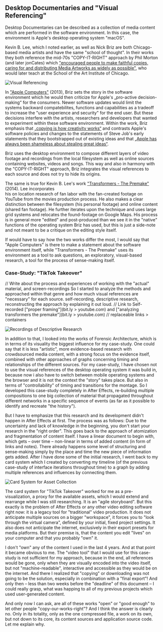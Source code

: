 ## Desktop Documentaries and "Visual Referencing"

Desktop Documentaries can be described as a collection of media content which are performed in the software environment. In this case, the environment is Apple's desktop operating system "macOS".

Kevin B. Lee, which I noted earlier, as well as Nick Briz are both Chicago-based media artists and have the same "school of thought". In their works they both reference the mid-70s "COPY-IT-RIGHT" approach by Phil Morton (and later jonCates) which ["encouraged people to make faithful copies, caring for and distributing Media Artworks as widely as possible"](https://web.archive.org/web/20180321192529/http://mediaart.historiesresearch.org/files/COPYITRIGHT_jonCates_May2009.pdf), who would later teach at the School of the Art Institute of Chicago.

![Visual Referencing](/Users/xr/Documents/VERTICAL/Vertical-One/assets/visual-referencing.png)


In ["Apple Computers"](https://www.youtube.com/watch?v=1GyvH3LApDI) (2013), Briz sets the story in the software environment which he would then criticize for Apple's „pro-active decision-making“ for the consumers. Newer software updates would limit the systems backward compatebilites, functions and capabilities as a tradeoff to increase the "user experience and security" for the end user. But these decisions interfere with the artists, researchers and developers that wanted to experiment within these software environment. Within the work, Briz emphasis that [„copying is how creativity works“](https://youtu.be/1GyvH3LApDI?t=1170) and contrasts Apple's software policies and changes to the statements of Steve Job's early statements that they bootstrapped out of existing ideas and that [„Apple has always been shameless about stealing great ideas“](https://youtu.be/1GyvH3LApDI?t=1150).

Briz uses the desktop environment to compose different layers of video footage and recordings from the local filesystem as well as online sources containing websites, videos and songs. This way and also in harmony with the "COPY-IT-RIGHT" approach, Briz integrates the visual references to each source and does not try to hide its origins.   

The same is true for Kevin B. Lee's work ["Transformers - The Premake"](https://vimeo.com/94101046) (2014). Lee incorporates   
his on location research of fan labor with the fan-created footage on YouTube from the movies production process. He also makes a clear distinction between the filesystem (his personal footage) and online content (shared fan footage). He further iterates upon the technique and uses large grid systems and relocates the found-footage on Google Maps. His process is in general more "edited" and post-produced than we see it in the "native" functions of the operating system Briz has used, but this is just a side-note and not meant to be a critique on the editing style itself.

If would have to say how the two works differ the most, I would say that "Apple Computers" is there to make a statement about the software environment itself, while "Transformers - The Premake" uses its environment as a tool to ask questions, an exploratory, visual-based research, a tool for the process of sense-making itself.


### Case-Study: "TikTok Takeover"
// Write about the process and experiences of working with the "actual" material, and screen-recordings
So I started to analyze the methods and approached within that genre and how much visual references are "necessary" for each source.
self-recording, descriptive research, reconstructing the approach by explaining it out loud.
// Link to Self-recorded ["proper framing"](bit.ly > youtube.com) and ["analyzing transformers the premake"](bit.ly > youtube.com)
// replaceable links > containers

![Recordings of Descriptive Research](/Users/xr/Documents/VERTICAL/Vertical-One/assets/self-recording-1.png)


In addition to that, I looked into the works of Forensic Architecture, which is in terms of its visuality the biggest influence for my case-study. One could say that it is less "artistic", more evidence-based research with crowdsourced media content, with a strong focus on the evidence itself, combined with other approaches of graphs concerning timing and relationships of the different sources.
For my case-study, I have chosen not to use the visual references of the desktop operating system it was build in, because now i also have to switch between mobile operating systems and the browser and it is not the context the "story" takes place. But also in terms of "controllability" of timing and transitions for the montage.
So I developed this case-study completely in After Effects, re-building multiple compositions to one big collection of material that propagated throughout different networks in a specific sequence of events (as far as it possible to identify and recreate "the history").

But I have to emphasize that this research and its development didn't happen in After Effects at first. The process was as follows:
Due to the uncertainty and lack of knowledge in the beginning, you don't start your research in the "right order". This goes back to the approach of atomization and fragmentation of content itself. I have a linear document to begin with, which gets – over time – non-linear in terms of added content (in form of links and notes). There already happens some level of structuring and sense-making simply by the place and time the new piece of information gets added. After I have done some of the initial research, I went back to my card system which I created by converting my timeline (of the previous case-study of interface iterations throughout time) to a graph by adding multiple references and influences by connecting them.

![Card System for Asset Collection](/Users/xr/Documents/VERTICAL/Vertical-One/assets/tiktok-takeover-cards.png)





The card system for "TikTok Takeover" worked for me as a pre-visualization, a proxy for the available assets, which I would extend and rearrange while I was still researching. It is an "agile storyboard". But this exactly is the problem of After Effects or any other video editing software right now: it is a legacy tool for "traditional" video production. It does not anticipate multiple sources on a bigger "workspace", it forces you to "look through the virtual camera", defined by your initial, fixed project settings.
It also does not anticipate the internet, exclusively in their export presets for media platforms. But their premise is, that the content you edit "lives" on your computer and that you probably "own" it.

I don't "own" any of the content I used in the last 4 years. And at that point it became obvious to me. The "video tool" that I would use for this case-study is not sufficient for my approach, because in the end, all references would be gone, only when they are visually encoded into the video itself, but not "machine-readable", interactive and accessible as they would be on the internet. And there I realized that "copying" or downloading was not going to be the solution, especially in combination with a "final export"! And only then – less than two weeks before the "deadline" of this document – I could really grasp, what was happing to all of my previous projects which used user-generated content.    

And only now I can ask, are all of these works "open" or "good enough" to let other people "copy-our-works-right"? And I think the answer is clearly no. Only in its totality, only as the one compressed file, a work on its own, but not down to its core, its content sources and application source code. Let me explain why.

